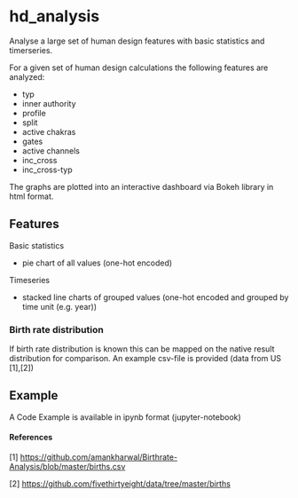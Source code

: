 # hd_analysis
Analyse a large set of human design features with basic statistics and timerseries.

For a given set of human design calculations the following features are analyzed:
- typ
- inner authority
- profile
- split
- active chakras
- gates
- active channels
- inc_cross
- inc_cross-typ

The graphs are plotted into an interactive dashboard via Bokeh library in html format.

## Features

Basic statistics 
- pie chart of all values (one-hot encoded)

Timeseries
- stacked line charts of grouped values (one-hot encoded and grouped by time unit (e.g. year))
 
### Birth rate distribution

If birth rate distribution is known this can be mapped on the native result distribution for comparison.
An example csv-file is provided (data from US [1],[2])

## Example
A Code Example is available in ipynb format (jupyter-notebook)


#### References
<a id="1">[1]</a> 
https://github.com/amankharwal/Birthrate-Analysis/blob/master/births.csv

<a id="2">[2]</a> 
https://github.com/fivethirtyeight/data/tree/master/births
